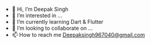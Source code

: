 - 👋 Hi, I’m Deepak Singh
- 👀 I’m interested in ...
- 🌱 I’m currently learning Dart & Flutter
- 💞️ I’m looking to collaborate on ...
- 📫 How to reach me Deepaksingh967040@gmail.com

<!---
bigzirook/bigzirook is a ✨ special ✨ repository because its `README.md` (this file) appears on your GitHub profile.
You can click the Preview link to take a look at your changes.
--->
